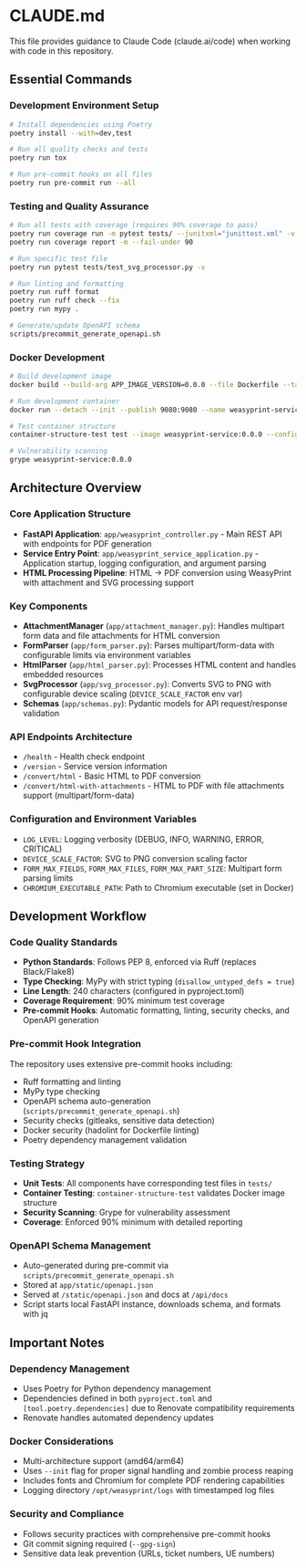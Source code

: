 # CLAUDE.md

This file provides guidance to Claude Code (claude.ai/code) when working with code in this repository.

## Essential Commands

### Development Environment Setup
```bash
# Install dependencies using Poetry
poetry install --with=dev,test

# Run all quality checks and tests
poetry run tox

# Run pre-commit hooks on all files
poetry run pre-commit run --all
```

### Testing and Quality Assurance
```bash
# Run all tests with coverage (requires 90% coverage to pass)
poetry run coverage run -m pytest tests/ --junitxml="junittest.xml" -v
poetry run coverage report -m --fail-under 90

# Run specific test file
poetry run pytest tests/test_svg_processor.py -v

# Run linting and formatting
poetry run ruff format
poetry run ruff check --fix
poetry run mypy .

# Generate/update OpenAPI schema
scripts/precommit_generate_openapi.sh
```

### Docker Development
```bash
# Build development image
docker build --build-arg APP_IMAGE_VERSION=0.0.0 --file Dockerfile --tag weasyprint-service:0.0.0 .

# Run development container
docker run --detach --init --publish 9080:9080 --name weasyprint-service weasyprint-service:0.0.0

# Test container structure
container-structure-test test --image weasyprint-service:0.0.0 --config ./tests/container/container-structure-test.yaml

# Vulnerability scanning
grype weasyprint-service:0.0.0
```

## Architecture Overview

### Core Application Structure
- **FastAPI Application**: `app/weasyprint_controller.py` - Main REST API with endpoints for PDF generation
- **Service Entry Point**: `app/weasyprint_service_application.py` - Application startup, logging configuration, and argument parsing
- **HTML Processing Pipeline**: HTML → PDF conversion using WeasyPrint with attachment and SVG processing support

### Key Components
- **AttachmentManager** (`app/attachment_manager.py`): Handles multipart form data and file attachments for HTML conversion
- **FormParser** (`app/form_parser.py`): Parses multipart/form-data with configurable limits via environment variables
- **HtmlParser** (`app/html_parser.py`): Processes HTML content and handles embedded resources
- **SvgProcessor** (`app/svg_processor.py`): Converts SVG to PNG with configurable device scaling (`DEVICE_SCALE_FACTOR` env var)
- **Schemas** (`app/schemas.py`): Pydantic models for API request/response validation

### API Endpoints Architecture
- `/health` - Health check endpoint
- `/version` - Service version information
- `/convert/html` - Basic HTML to PDF conversion
- `/convert/html-with-attachments` - HTML to PDF with file attachments support (multipart/form-data)

### Configuration and Environment Variables
- `LOG_LEVEL`: Logging verbosity (DEBUG, INFO, WARNING, ERROR, CRITICAL)
- `DEVICE_SCALE_FACTOR`: SVG to PNG conversion scaling factor
- `FORM_MAX_FIELDS`, `FORM_MAX_FILES`, `FORM_MAX_PART_SIZE`: Multipart form parsing limits
- `CHROMIUM_EXECUTABLE_PATH`: Path to Chromium executable (set in Docker)

## Development Workflow

### Code Quality Standards
- **Python Standards**: Follows PEP 8, enforced via Ruff (replaces Black/Flake8)
- **Type Checking**: MyPy with strict typing (`disallow_untyped_defs = true`)
- **Line Length**: 240 characters (configured in pyproject.toml)
- **Coverage Requirement**: 90% minimum test coverage
- **Pre-commit Hooks**: Automatic formatting, linting, security checks, and OpenAPI generation

### Pre-commit Hook Integration
The repository uses extensive pre-commit hooks including:
- Ruff formatting and linting
- MyPy type checking
- OpenAPI schema auto-generation (`scripts/precommit_generate_openapi.sh`)
- Security checks (gitleaks, sensitive data detection)
- Docker security (hadolint for Dockerfile linting)
- Poetry dependency management validation

### Testing Strategy
- **Unit Tests**: All components have corresponding test files in `tests/`
- **Container Testing**: `container-structure-test` validates Docker image structure
- **Security Scanning**: Grype for vulnerability assessment
- **Coverage**: Enforced 90% minimum with detailed reporting

### OpenAPI Schema Management
- Auto-generated during pre-commit via `scripts/precommit_generate_openapi.sh`
- Stored at `app/static/openapi.json`
- Served at `/static/openapi.json` and docs at `/api/docs`
- Script starts local FastAPI instance, downloads schema, and formats with jq

## Important Notes

### Dependency Management
- Uses Poetry for Python dependency management
- Dependencies defined in both `pyproject.toml` and `[tool.poetry.dependencies]` due to Renovate compatibility requirements
- Renovate handles automated dependency updates

### Docker Considerations
- Multi-architecture support (amd64/arm64)
- Uses `--init` flag for proper signal handling and zombie process reaping
- Includes fonts and Chromium for complete PDF rendering capabilities
- Logging directory `/opt/weasyprint/logs` with timestamped log files

### Security and Compliance
- Follows security practices with comprehensive pre-commit hooks
- Git commit signing required (`--gpg-sign`)
- Sensitive data leak prevention (URLs, ticket numbers, UE numbers)
